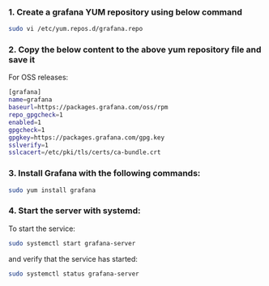 
### 1. Create a grafana YUM repository using below command
```sh
sudo vi /etc/yum.repos.d/grafana.repo
```
### 2. Copy the below content to the above yum repository file and save it
For OSS releases:
```sh
[grafana]
name=grafana
baseurl=https://packages.grafana.com/oss/rpm
repo_gpgcheck=1
enabled=1
gpgcheck=1
gpgkey=https://packages.grafana.com/gpg.key
sslverify=1
sslcacert=/etc/pki/tls/certs/ca-bundle.crt
```
### 3. Install Grafana with the following commands:
```sh
sudo yum install grafana
```
### 4. Start the server with systemd:
To start the service:
```sh
sudo systemctl start grafana-server
```
and verify that the service has started:
```sh
sudo systemctl status grafana-server
```



